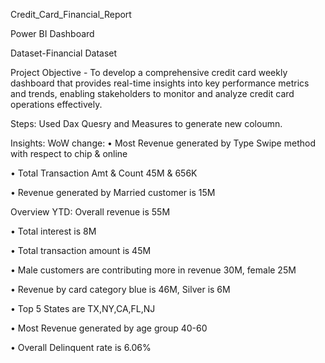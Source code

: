 Credit_Card_Financial_Report

Power BI Dashboard

Dataset-Financial Dataset

Project Objective -  To develop a comprehensive credit card weekly dashboard that provides real-time insights into key performance metrics and trends, enabling stakeholders to monitor and analyze credit card operations effectively.

Steps: Used Dax Quesry and Measures to generate new coloumn.


Insights: WoW change:
• Most Revenue generated by Type Swipe method with respect to chip & online 

• Total Transaction Amt & Count 45M & 656K

• Revenue generated by Married customer is 15M

Overview YTD:
 Overall revenue is 55M 
 
• Total interest is 8M 

• Total transaction amount is 45M 

• Male customers are contributing more in revenue 30M, female 25M 

• Revenue by card category blue is 46M, Silver is 6M

• Top 5 States are TX,NY,CA,FL,NJ

• Most Revenue generated by age group 40-60

• Overall Delinquent rate is 6.06%
